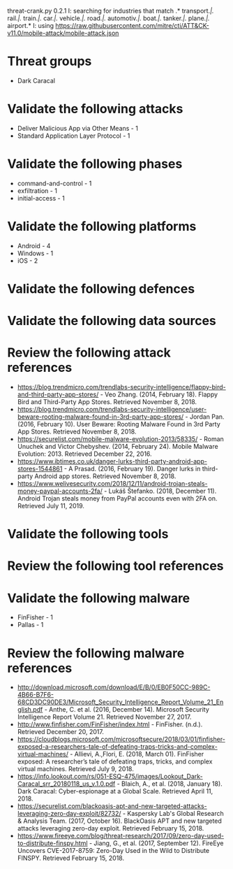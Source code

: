 threat-crank.py 0.2.1
I: searching for industries that match .* transport.*|.* rail.*|.* train.*|.* car.*|.* vehicle.*|.* road.*|.* automotiv.*|.* boat.*|.* tanker.*|.* plane.*|.* airport.*
I: using https://raw.githubusercontent.com/mitre/cti/ATT&CK-v11.0/mobile-attack/mobile-attack.json
# Threat groups

* Dark Caracal

# Validate the following attacks

* Deliver Malicious App via Other Means - 1
* Standard Application Layer Protocol - 1

# Validate the following phases

* command-and-control - 1
* exfiltration - 1
* initial-access - 1

# Validate the following platforms

* Android - 4
* Windows - 1
* iOS - 2

# Validate the following defences


# Validate the following data sources


# Review the following attack references

* https://blog.trendmicro.com/trendlabs-security-intelligence/flappy-bird-and-third-party-app-stores/ - Veo Zhang. (2014, February 18). Flappy Bird and Third-Party App Stores. Retrieved November 8, 2018.
* https://blog.trendmicro.com/trendlabs-security-intelligence/user-beware-rooting-malware-found-in-3rd-party-app-stores/ - Jordan Pan. (2016, February 10). User Beware: Rooting Malware Found in 3rd Party App Stores. Retrieved November 8, 2018.
* https://securelist.com/mobile-malware-evolution-2013/58335/ - Roman Unuchek and Victor Chebyshev. (2014, February 24). Mobile Malware Evolution: 2013. Retrieved December 22, 2016.
* https://www.ibtimes.co.uk/danger-lurks-third-party-android-app-stores-1544861 - A Prasad. (2016, February 19). Danger lurks in third-party Android app stores. Retrieved November 8, 2018.
* https://www.welivesecurity.com/2018/12/11/android-trojan-steals-money-paypal-accounts-2fa/ - Lukáš Štefanko. (2018, December 11). Android Trojan steals money from PayPal accounts even with 2FA on. Retrieved July 11, 2019.

# Validate the following tools


# Review the following tool references


# Validate the following malware

* FinFisher - 1
* Pallas - 1

# Review the following malware references

* http://download.microsoft.com/download/E/B/0/EB0F50CC-989C-4B66-B7F6-68CD3DC90DE3/Microsoft_Security_Intelligence_Report_Volume_21_English.pdf - Anthe, C. et al. (2016, December 14). Microsoft Security Intelligence Report Volume 21. Retrieved November 27, 2017.
* http://www.finfisher.com/FinFisher/index.html - FinFisher. (n.d.). Retrieved December 20, 2017.
* https://cloudblogs.microsoft.com/microsoftsecure/2018/03/01/finfisher-exposed-a-researchers-tale-of-defeating-traps-tricks-and-complex-virtual-machines/ - Allievi, A.,Flori, E. (2018, March 01). FinFisher exposed: A researcher’s tale of defeating traps, tricks, and complex virtual machines. Retrieved July 9, 2018.
* https://info.lookout.com/rs/051-ESQ-475/images/Lookout_Dark-Caracal_srr_20180118_us_v.1.0.pdf - Blaich, A., et al. (2018, January 18). Dark Caracal: Cyber-espionage at a Global Scale. Retrieved April 11, 2018.
* https://securelist.com/blackoasis-apt-and-new-targeted-attacks-leveraging-zero-day-exploit/82732/ - Kaspersky Lab's Global Research & Analysis Team. (2017, October 16). BlackOasis APT and new targeted attacks leveraging zero-day exploit. Retrieved February 15, 2018.
* https://www.fireeye.com/blog/threat-research/2017/09/zero-day-used-to-distribute-finspy.html - Jiang, G., et al. (2017, September 12). FireEye Uncovers CVE-2017-8759: Zero-Day Used in the Wild to Distribute FINSPY. Retrieved February 15, 2018.

